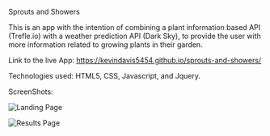 Sprouts and Showers

This is an app with the intention of combining a plant information based API (Trefle.io) with a weather prediction API (Dark Sky), to provide the user with more information related to growing plants in their garden.

Link to the live App: https://kevindavis5454.github.io/sprouts-and-showers/

Technologies used: HTML5, CSS, Javascript, and Jquery.

ScreenShots: 

![Landing Page](Kevindavis5454/sprouts-and-showers/assets/landing-page.png?raw=true "Landing Page")

![Results Page](Kevindavis5454/sprouts-and-showers/assets/results-page.png?raw=true "Results Page")